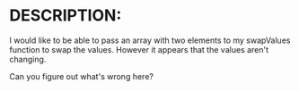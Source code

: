 # DESCRIPTION:

I would like to be able to pass an array with two elements to my swapValues function to swap the values. However it appears that the values aren't changing.

Can you figure out what's wrong here?
